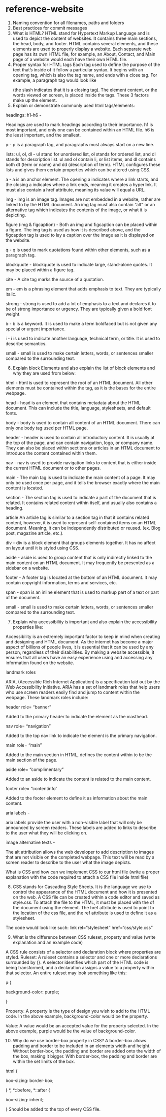 # reference-website
1.	Naming convention for all filenames, paths and folders
2.	Best practices for commit messages
3.	What is HTML?
HTML stand for Hypertext Markup Language and is used to depict the content of websites. It contains three main sections, the head, body, and footer. HTML contains several elements, and these elements are used to properly display a website. Each separate web page has its own HTML file, for example, an About, Contact, and Main page of a website would each have their own HTML file. 
4.	Proper syntax for HTML tags
Each tag used to define the purpose of the text that’s inside of it follow a particular syntax. It begins with an opening tag, which is also the tag name, and ends with a close tag. For example, a paragraph tag would look like <p> </p> (the slash indicates that it is a closing tag). The element content, or the words viewed on screen, is placed inside the tags. These 3 factors make up the element. 
5.	Explain or demonstrate commonly used html tags/elements:

headings: h1-h6 - 

Headings are used to mark headings according to their importance. h1 is most important, and only one can be contained within an HTML file. h6 is the least important, and the smallest. 

p - 
p is a paragraph tag, and paragraphs must always start on a new line. 

lists: ul, ol, dl - 
ul stand for unordered list, ol stands for ordered list, and dl stands for description list. ul and ol contain li, or list items, and dl contains both dt (term or name) and dd (description of term). HTML configures these lists and gives them certain properties which can be altered using CSS. 

a - 
a is an anchor element. The opening a indicates where a link starts, and the closing a indicates where a link ends, meaning it creates a hyperlink. It must also contain a href attribute, meaning its value will equal a URL. 

img - 
img is an image tag. Images are not embedded in a website, rather are linked to by the HTML document. An img tag must also contain “alt” or an alternative tag which indicates the contents of the image, or what it is depicting. 

figure (img & figcaption) - 
Both an img and figcaption can be placed within a figure. The img tag is used as how it is described above, and the figcaption tag is used to lay a caption over the image as it is displayed on the website. 

q - 
q is used to mark quotations found within other elements, such as a paragraph tag. 

blockquote - 
blockquote is used to indicate large, stand-alone quotes. It may be placed within a figure tag.

cite - 
A cite tag marks the source of a quotation. 

em - 
em is a phrasing element that adds emphasis to text. They are typically italic. 

strong - 
strong is used to add a lot of emphasis to a text and declares it to be of strong importance or urgency. They are typically given a bold font weight.

b - 
b is a keyword. It is used to make a term boldfaced but is not given any special or urgent importance. 

i - 
i is used to indicate another language, technical term, or title. It is used to describe semantics.

small - 
small is used to make certain letters, words, or sentences smaller compared to the surrounding text.

6. Explain block Elements and also explain the list of block elements and why they are used from below:

html - 
html is used to represent the root of an HTML document. All other elements must be contained within the <html> tag, as it is the bases for the entire webpage. 
  
head - 
head is an element that contains metadata about the HTML document. This can include the title, language, stylesheets, and default fonts. 
  
body -
body is used to contain all content of an HTML document. There can only one body tag used per HTML page. 
  
header - 
header is used to contain all introductory content. It is usually at the top of the page, and can contain navigation, logo, or company name. They can also be placed within sections or articles in an HTML document to introduce the content contained within them. 
  
nav - 
nav is used to provide navigation links to content that is either inside the current HTML document or to other pages. 
  
main - 
The main tag is used to indicate the main content of a page. It may only be used once per page, and it tells the browser exactly where the main content is located. 
  
section - 
The section tag is used to indicate a part of the document that is related. It contains related content within itself, and usually also contains a heading. 
  
article
An article tag is similar to a section tag in that it contains related content, however, it is used to represent self-contained items on an HTML document. Meaning, it can be independently distributed or reused. (ex. Blog post, magazine article, etc.). 
  
div - 
div is a block element that groups elements together. It has no affect on layout until it is styled using CSS. 
  
aside - 
aside is used to group content that is only indirectly linked to the main content on an HTML document. It may frequently be presented as a sidebar on a website. 
  
footer - 
A footer tag is located at the bottom of an HTML document. It may contain copyright information, terms and services, etc. 
  
span - 
span is an inline element that is used to markup part of a text or part of the document. 
  
small - 
small is used to make certain letters, words, or sentences smaller compared to the surrounding text.

7. Explain why accessibility is important and also explain the accessibility properties like:
  
Accessibility is an extremely important factor to keep in mind when creating and designing and HTML document. As the internet has become a major aspect of billions of people lives, it is essential that it can be used by any person, regardless of their disabilities. By making a website accessible, it ensures that all users have an easy experience using and accessing any information found on the website. 
  
landmark roles
  
ARIA, (Accessible Rich Internet Application) is a specification laid out by the Web Accessibility Initiative. ARIA has a set of landmark roles that help users who use screen readers easily find and jump to content within the webpage. These landmark roles include:
  
header role= “banner”
  
Added to the primary header to indicate the element as the masthead. 
  
nav role= “navigation”
  
Added to the top nav link to indicate the element is the primary navigation.
  
main role= “main”
  
Added to the main section in HTML, defines the content within to be the main section of the page.
  
aside role= “complimentary”
  
Added to an aside to indicate the content is related to the main content.
  
footer role= “contentinfo”
  
Added to the footer element to define it as information about the main content.

aria labels - 
  
aria labels provide the user with a non-visible label that will only be announced by screen readers. These labels are added to links to describe to the user what they will be clicking on. 
  
image alternative texts - 
  
The alt attribution allows the web developer to add description to images that are not visible on the completed webpage. This text will be read by a screen reader to describe to the user what the image depicts. 

  What is CSS and how can we implement CSS to our html file (write a proper explanation with the code required to attach a CSS file inside html file)
  
8. CSS stands for Cascading Style Sheets. It is the language we use to control the appearance of the HTML document and how it is presented on the web. A CSS file can be created within a code editor and saved as style.css. To attach the file to the HTML, it must be placed with the <head> of the document using the <link> element. The href attribute is used to point to the location of the css file, and the ref attribute is used to define it as a stylesheet. 
  
The code would look like such:
link rel=“stylesheet” href=“css/style.css”
  
9. What is the difference between CSS ruleset, property and value (write explanation and an example code) 
  
A CSS rule consists of a selector and declaration block where properties are styled. 
Ruleset: A ruleset contains a selector and one or more declarations surrounded by {}. A selector identifies which part of the HTML code is being transformed, and a declaration assigns a value to a property within that selector. An entire ruleset may look something like this:
  
p {
  
background-color: purple;
  
}
  
Property: A property is the type of design you wish to add to the HTML code. In the above example, background-color would be the property.
  
Value: A value would be an accepted value for the property selected. In the above example, purple would be the value of background-color.

10. Why do we use border-box property in CSS?
A border-box allows padding and border to be included in an elements width and height. Without border-box, the padding and border are added onto the width of the box, making it bigger. With border-box, the padding and border are within the set limits of the box. 
  
html {
  
box-sizing: border-box;
  
}
*, *::before, *::after {
  
box-sizing: inherit;
  
}
Should be added to the top of every CSS file. 
